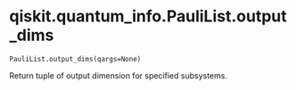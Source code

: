 # qiskit.quantum\_info.PauliList.output\_dims

`PauliList.output_dims(qargs=None)`

Return tuple of output dimension for specified subsystems.
